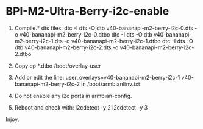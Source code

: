# BPI-M2-Ultra-Berry-i2c-enable

1. Compile.* dts files.
dtc -I dts -O dtb v40-bananapi-m2-berry-i2c-0.dts -o v40-bananapi-m2-berry-i2c-0.dtbo
dtc -I dts -O dtb v40-bananapi-m2-berry-i2c-1.dts -o v40-bananapi-m2-berry-i2c-1.dtbo
dtc -I dts -O dtb v40-bananapi-m2-berry-i2c-2.dts -o v40-bananapi-m2-berry-i2c-2.dtbo

2. Copy
cp *.dtbo /boot/overlay-user

3. Add or edit the line:
user_overlays=v40-bananapi-m2-berry-i2c-1 v40-bananapi-m2-berry-i2c-2
in /boot/armbianEnv.txt

4. Do not enable any i2c ports in armbian-config.

5. Reboot and check with:
i2cdetect -y 2
i2cdetect -y 3

Injoy.
